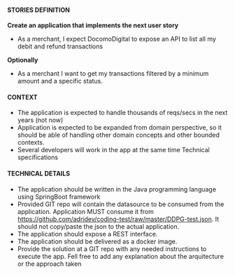 
#### STORIES DEFINITION
__Create an application that implements the next user story__ 
-  As a merchant, I expect DocomoDigital to expose an API to list all my debit and refund transactions 

__Optionally__ 
-  As a merchant I want to get my transactions filtered by a minimum amount and a specific status. 

#### CONTEXT 
- The application is expected to handle thousands of reqs/secs in the next years (not now) 
- Application is expected to be expanded from domain perspective, so it should be able of handling other domain concepts and other bounded contexts. 
- Several developers will work in the app at the same time Technical specifications

#### TECHNICAL DETAILS
- The application should be written in the Java programming language using SpringBoot framework
- Provided GIT repo will contain the datasource to be consumed from the application. Application MUST consume it from https://github.com/adridev/coding-test/raw/master/DDPG-test.json. It should not copy/paste the json to the actual application.
- The application should expose a REST interface.
- The application should be delivered as a docker image.
- Provide the solution at a GIT repo with any needed instructions to execute the app. Fell free to add any explanation about the arquitecture or the approach taken